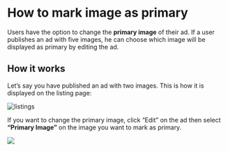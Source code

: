 # How to mark image as primary


Users have the option to change the **primary image** of their ad. If a user publishes an ad with five images, he can choose which image will be displayed as primary by editing the ad. 


## How it works

Let’s say you have published an ad with two images. This is how it is displayed on the listing page:

![listings](https://raw.githubusercontent.com/yclas/guides/master/images/listings11.jpg)

If you want to change the primary image,  click “Edit” on the ad then select **“Primary Image”**  on the image you want to mark as primary.

 ![](https://raw.githubusercontent.com/yclas/guides/master/images/listings22.jpg)




